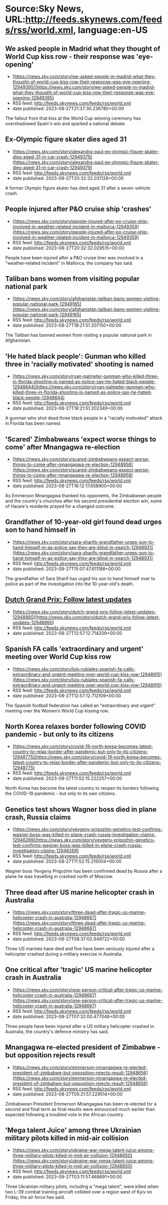 # Source:Sky News, URL:http://feeds.skynews.com/feeds/rss/world.xml, language:en-US

## We asked people in Madrid what they thought of World Cup kiss row - their response was 'eye-opening'
 - [https://news.sky.com/story/we-asked-people-in-madrid-what-they-thought-of-world-cup-kiss-row-their-response-was-eye-opening-12949395](https://news.sky.com/story/we-asked-people-in-madrid-what-they-thought-of-world-cup-kiss-row-their-response-was-eye-opening-12949395)
 - RSS feed: http://feeds.skynews.com/feeds/rss/world.xml
 - date published: 2023-08-27T21:37:30.236780+00:00

The fallout from that kiss at the World Cup winning ceremony has overshadowed Spain's win and sparked a national debate.

## Ex-Olympic figure skater dies aged 31
 - [https://news.sky.com/story/alexandra-paul-ex-olympic-figure-skater-dies-aged-31-in-car-crash-12949379](https://news.sky.com/story/alexandra-paul-ex-olympic-figure-skater-dies-aged-31-in-car-crash-12949379)
 - RSS feed: http://feeds.skynews.com/feeds/rss/world.xml
 - date published: 2023-08-27T20:32:32.031128+00:00

A former Olympic figure skater has died aged 31 after a seven-vehicle crash.

## People injured after P&O cruise ship 'crashes'
 - [https://news.sky.com/story/people-injured-after-po-cruise-ship-involved-in-weather-related-incident-in-mallorca-12949359](https://news.sky.com/story/people-injured-after-po-cruise-ship-involved-in-weather-related-incident-in-mallorca-12949359)
 - RSS feed: http://feeds.skynews.com/feeds/rss/world.xml
 - date published: 2023-08-27T20:32:32.029515+00:00

People have been injured after a P&amp;O cruise liner was involved in a "weather-related incident" in Mallorca, the company has said.

## Taliban bans women from visiting popular national park
 - [https://news.sky.com/story/afghanistan-taliban-bans-women-visiting-popular-national-park-12949165](https://news.sky.com/story/afghanistan-taliban-bans-women-visiting-popular-national-park-12949165)
 - RSS feed: http://feeds.skynews.com/feeds/rss/world.xml
 - date published: 2023-08-27T18:21:51.207150+00:00

The Taliban has banned women from visiting a popular national park in Afghanistan.

## 'He hated black people': Gunman who killed three in 'racially motivated' shooting is named
 - [https://news.sky.com/story/ryan-palmeter-gunman-who-killed-three-in-florida-shooting-is-named-as-police-say-he-hated-black-people-12948644](https://news.sky.com/story/ryan-palmeter-gunman-who-killed-three-in-florida-shooting-is-named-as-police-say-he-hated-black-people-12948644)
 - RSS feed: http://feeds.skynews.com/feeds/rss/world.xml
 - date published: 2023-08-27T18:21:51.202349+00:00

A gunman who shot dead three black people in a "racially motivated" attack in Florida has been named.

## 'Scared' Zimbabweans 'expect worse things to come' after Mnangagwa re-election
 - [https://news.sky.com/story/scared-zimbabweans-expect-worse-things-to-come-after-mnangagwa-re-election-12948958](https://news.sky.com/story/scared-zimbabweans-expect-worse-things-to-come-after-mnangagwa-re-election-12948958)
 - RSS feed: http://feeds.skynews.com/feeds/rss/world.xml
 - date published: 2023-08-27T16:12:17.658900+00:00

As Emmerson Mnangagwa thanked his opponents, the Zimbabwean people and the country's churches after his second presidential election win, some of Harare's residents prayed for a changed outcome.

## Grandfather of 10-year-old girl found dead urges son to hand himself in
 - [https://news.sky.com/story/sara-sharifs-grandfather-urges-son-to-hand-himself-in-as-police-say-they-are-blind-in-search-12948931](https://news.sky.com/story/sara-sharifs-grandfather-urges-son-to-hand-himself-in-as-police-say-they-are-blind-in-search-12948931)
 - RSS feed: http://feeds.skynews.com/feeds/rss/world.xml
 - date published: 2023-08-27T15:07:47.611188+00:00

The grandfather of Sara Sharif has urged his son to hand himself over to police as part of the investigation into the 10-year-old's death.

## <a href="https://www.skysports.com/f1/live-blog/12433/12947047/dutch-grand-prix-updates-from-practice-qualifying-and-race-as-formula-1-resumes-in-zandvoort">Dutch Grand Prix: Follow latest updates</a>
 - [https://news.sky.com/story/dutch-grand-prix-follow-latest-updates-12948860](https://news.sky.com/story/dutch-grand-prix-follow-latest-updates-12948860)
 - RSS feed: http://feeds.skynews.com/feeds/rss/world.xml
 - date published: 2023-08-27T12:57:12.714209+00:00



## Spanish FA calls 'extraordinary and urgent' meeting over World Cup kiss row
 - [https://news.sky.com/story/luis-rubiales-spanish-fa-calls-extraordinary-and-urgent-meeting-over-world-cup-kiss-row-12948915](https://news.sky.com/story/luis-rubiales-spanish-fa-calls-extraordinary-and-urgent-meeting-over-world-cup-kiss-row-12948915)
 - RSS feed: http://feeds.skynews.com/feeds/rss/world.xml
 - date published: 2023-08-27T12:57:12.712109+00:00

The Spanish football federation has called an "extraordinary and urgent" meeting over the Women&#8217;s World Cup kissing row.

## North Korea relaxes border following COVID pandemic - but only to its citizens
 - [https://news.sky.com/story/covid-19-north-korea-becomes-latest-country-to-relax-border-after-pandemic-but-only-to-its-citizens-12948775](https://news.sky.com/story/covid-19-north-korea-becomes-latest-country-to-relax-border-after-pandemic-but-only-to-its-citizens-12948775)
 - RSS feed: http://feeds.skynews.com/feeds/rss/world.xml
 - date published: 2023-08-27T11:52:15.222257+00:00

North Korea has become the latest country to reopen its borders following the COVID-19 pandemic - but only to its own citizens.

## Genetics test shows Wagner boss died in plane crash, Russia claims
 - [https://news.sky.com/story/yevgeny-prigozhin-genetics-test-confirms-wagner-boss-was-killed-in-plane-crash-russia-investigation-claims-12946269](https://news.sky.com/story/yevgeny-prigozhin-genetics-test-confirms-wagner-boss-was-killed-in-plane-crash-russia-investigation-claims-12946269)
 - RSS feed: http://feeds.skynews.com/feeds/rss/world.xml
 - date published: 2023-08-27T11:52:15.215004+00:00

Wagner boss Yevgeny Prigozhin has been confirmed dead by Russia after a plane he was travelling in crashed north of Moscow.

## Three dead after US marine helicopter crash in Australia
 - [https://news.sky.com/story/three-dead-after-tragic-us-marine-helicopter-crash-in-australia-12948667](https://news.sky.com/story/three-dead-after-tragic-us-marine-helicopter-crash-in-australia-12948667)
 - RSS feed: http://feeds.skynews.com/feeds/rss/world.xml
 - date published: 2023-08-27T08:37:02.949722+00:00

Three US marines have died and five have been seriously injured after a helicopter crashed during a military exercise in Australia.

## One critical after 'tragic' US marine helicopter crash in Australia
 - [https://news.sky.com/story/one-person-critical-after-tragic-us-marine-helicopter-crash-in-australia-12948667](https://news.sky.com/story/one-person-critical-after-tragic-us-marine-helicopter-crash-in-australia-12948667)
 - RSS feed: http://feeds.skynews.com/feeds/rss/world.xml
 - date published: 2023-08-27T07:32:00.477048+00:00

Three people have been injured after a US military helicopter crashed in Australia, the country's defence ministry has said.

## Mnangagwa re-elected president of Zimbabwe - but opposition rejects result
 - [https://news.sky.com/story/emmerson-mnangagwa-re-elected-president-of-zimbabwe-but-opposition-rejects-result-12948656](https://news.sky.com/story/emmerson-mnangagwa-re-elected-president-of-zimbabwe-but-opposition-rejects-result-12948656)
 - RSS feed: http://feeds.skynews.com/feeds/rss/world.xml
 - date published: 2023-08-27T05:21:57.229514+00:00

Zimbabwean President Emmerson Mnangagwa has been re-elected for a second and final term as final results were announced much earlier than expected following a troubled vote in the African country.

## 'Mega talent Juice' among three Ukrainian military pilots killed in mid-air collision
 - [https://news.sky.com/story/ukraine-war-mega-talent-juice-among-three-military-pilots-killed-in-mid-air-collision-12948650](https://news.sky.com/story/ukraine-war-mega-talent-juice-among-three-military-pilots-killed-in-mid-air-collision-12948650)
 - RSS feed: http://feeds.skynews.com/feeds/rss/world.xml
 - date published: 2023-08-27T03:11:57.468691+00:00

Three Ukrainian military pilots, including a "mega talent", were killed when two L-39 combat training aircraft collided over a region west of Kyiv on Friday, the air force has said.

